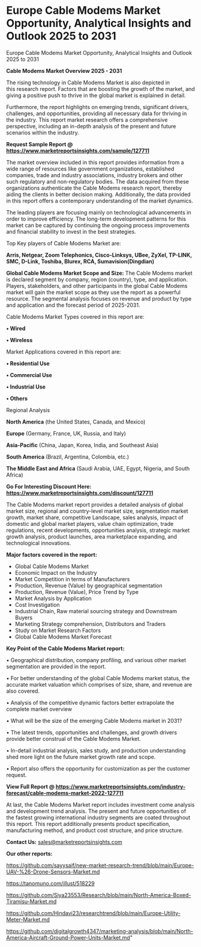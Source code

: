 # Europe Cable Modems Market Opportunity, Analytical Insights and Outlook 2025 to 2031
Europe Cable Modems Market Opportunity, Analytical Insights and Outlook 2025 to 2031

<Strong> Cable Modems Market Overview 2025 - 2031</strong>

The rising technology in Cable Modems Market is also depicted in this research report. Factors that are boosting the growth of the market, and giving a positive push to thrive in the global market is explained in detail.

Furthermore, the report highlights on emerging trends, significant drivers, challenges, and opportunities, providing all necessary data for thriving in the industry. This report market research offers a comprehensive perspective, including an in-depth analysis of the present and future scenarios within the industry.

<strong>Request Sample Report @ <a href=https://www.marketreportsinsights.com/sample/127711>https://www.marketreportsinsights.com/sample/127711</a></strong>

The market overview included in this report provides information from a wide range of resources like government organizations, established companies, trade and industry associations, industry brokers and other such regulatory and non-regulatory bodies. The data acquired from these organizations authenticate the Cable Modems research report, thereby aiding the clients in better decision making. Additionally, the data provided in this report offers a contemporary understanding of the market dynamics.

The leading players are focusing mainly on technological advancements in order to improve efficiency. The long-term development patterns for this market can be captured by continuing the ongoing process improvements and financial stability to invest in the best strategies.

Top Key players of Cable Modems Market are:

<strong>Arris, Netgear, Zoom Telephonics, Cisco-Linksys, UBee, ZyXel, TP-LINK, SMC, D-Link, Toshiba, Blurex, RCA, Sumavision(Dingdian)</strong>

<strong><b>Global Cable Modems Market Scope and Size:</b></strong>
The Cable Modems market is declared segment by company, region (country), type, and application. Players, stakeholders, and other participants in the global Cable Modems market will gain the market scope as they use the report as a powerful resource. The segmental analysis focuses on revenue and product by type and application and the forecast period of 2025-2031.

Cable Modems Market Types covered in this report are:

<strong>• Wired

• Wireless</strong>

Market Applications covered in this report are:

<strong>• Residential Use

• Commercial Use

• Industrial Use

• Others</strong> 

Regional Analysis

<strong>North America</strong> (the United States, Canada, and Mexico)

<strong>Europe</strong> (Germany, France, UK, Russia, and Italy)

<strong>Asia-Pacific</strong> (China, Japan, Korea, India, and Southeast Asia)

<strong>South America</strong> (Brazil, Argentina, Colombia, etc.)

<strong>The Middle East and Africa</strong> (Saudi Arabia, UAE, Egypt, Nigeria, and South Africa)

<strong>Go For Interesting Discount Here: <a href=https://www.marketreportsinsights.com/discount/127711>https://www.marketreportsinsights.com/discount/127711</a></strong>

The Cable Modems market report provides a detailed analysis of global market size, regional and country-level market size, segmentation market growth, market share, competitive Landscape, sales analysis, impact of domestic and global market players, value chain optimization, trade regulations, recent developments, opportunities analysis, strategic market growth analysis, product launches, area marketplace expanding, and technological innovations.

<strong><b>Major factors covered in the report:</b></strong>
<ul>
  <li>Global Cable Modems Market </li>
  <li>Economic Impact on the Industry</li>
  <li>Market Competition in terms of Manufacturers</li>
  <li>Production, Revenue (Value) by geographical segmentation</li>
  <li>Production, Revenue (Value), Price Trend by Type</li>
  <li>Market Analysis by Application</li>
  <li>Cost Investigation</li>
  <li>Industrial Chain, Raw material sourcing strategy and Downstream Buyers</li>
  <li>Marketing Strategy comprehension, Distributors and Traders</li>
  <li>Study on Market Research Factors</li>
  <li>Global Cable Modems Market Forecast</li>
</ul>

<strong><b>Key Point of the Cable Modems Market report:</b></strong>

• Geographical distribution, company profiling, and various other market segmentation are provided in the report.

• For better understanding of the global Cable Modems market status, the accurate market valuation which comprises of size, share, and revenue are also covered.

• Analysis of the competitive dynamic factors better extrapolate the complete market overview

• What will be the size of the emerging Cable Modems market in 2031?

• The latest trends, opportunities and challenges, and growth drivers provide better construal of the Cable Modems Market.

• In-detail industrial analysis, sales study, and production understanding shed more light on the future market growth rate and scope.

• Report also offers the opportunity for customization as per the customer request.

<strong><b>View Full Report @ <a href=https://www.marketreportsinsights.com/industry-forecast/cable-modems-market-2022-127711>https://www.marketreportsinsights.com/industry-forecast/cable-modems-market-2022-127711</a></b></strong>


At last, the Cable Modems Market report includes investment come analysis and development trend analysis. The present and future opportunities of the fastest growing international industry segments are coated throughout this report. This report additionally presents product specification, manufacturing method, and product cost structure, and price structure.

<strong>Contact Us:</strong>
sales@marketreportsinsights.com

<strong>Our other reports:</strong>

<a href=https://github.com/sayysaif/new-market-research-trend/blob/main/Europe-UAV-%26-Drone-Sensors-Market.md>https://github.com/sayysaif/new-market-research-trend/blob/main/Europe-UAV-%26-Drone-Sensors-Market.md</a>

<a href=https://tanomuno.com/illust/518229>https://tanomuno.com/illust/518229</a>

<a href=https://github.com/Siya23553/Research/blob/main/North-America-Boxed-Tiramisu-Market.md>https://github.com/Siya23553/Research/blob/main/North-America-Boxed-Tiramisu-Market.md</a>

<a href=https://github.com/Hindavi23/researchtrend/blob/main/Europe-Utility-Meter-Market.md>https://github.com/Hindavi23/researchtrend/blob/main/Europe-Utility-Meter-Market.md</a>

<a href=https://github.com/digitalgrowth4347/marketing-analysis/blob/main/North-America-Aircraft-Ground-Power-Units-Market.md>https://github.com/digitalgrowth4347/marketing-analysis/blob/main/North-America-Aircraft-Ground-Power-Units-Market.md</a>"

